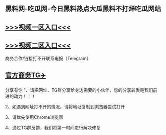 黑料网-吃瓜网-今日黑料热点大瓜黑料不打烊吃瓜网站
---
[>>>视频一区入口<<<](https://h5-51.github.io/)
----
[>>>视频二区入口<<<](https://h5-51.github.io/)
----
商务合作/链接打不开联系电报（Telegram）

[官方商务TG✈️](https://t.me/Wenge58/)
---
分享有你
1、请把网址、TG群分享给身边需要的小伙伴，您的分享转发是我们前进的动力！！！

2、如遇到网址打不开的情况，请将地址复制到浏览器尝试打开

3、请优先使用Chrome浏览器

4、通过TG群反馈，我们将第一时间进行解决修复

